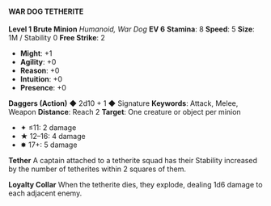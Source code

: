 #### WAR DOG TETHERITE

**Level 1 Brute Minion**
*Humanoid, War Dog*
**EV 6**
**Stamina**: 8
**Speed**: 5
**Size**: 1M / Stability 0
**Free Strike**: 2

- **Might**: +1
- **Agility**: +0
- **Reason**: +0
- **Intuition**: +0
- **Presence**: +0

**Daggers (Action)** ◆ 2d10 + 1 ◆ Signature
**Keywords**: Attack, Melee, Weapon
**Distance**: Reach 2
**Target**: One creature or object per minion

- ✦ ≤11: 2 damage
- ★ 12–16: 4 damage
- ✸ 17+: 5 damage

**Tether**
A captain attached to a tetherite squad has their Stability increased by the number of tetherites within 2 squares of them.

**Loyalty Collar**
When the tetherite dies, they explode, dealing 1d6 damage to each adjacent enemy.
